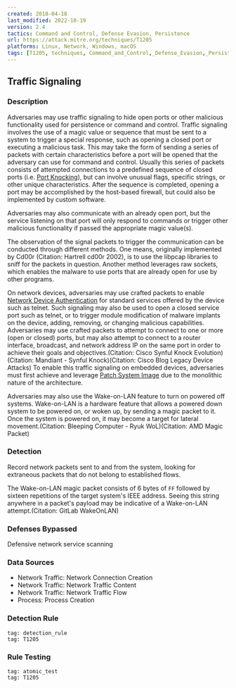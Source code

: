 ```yaml
---
created: 2018-04-18
last_modified: 2022-10-19
version: 2.4
tactics: Command and Control, Defense Evasion, Persistence
url: https://attack.mitre.org/techniques/T1205
platforms: Linux, Network, Windows, macOS
tags: [T1205, techniques, Command_and_Control,_Defense_Evasion,_Persistence]
---
```


## Traffic Signaling

### Description

Adversaries may use traffic signaling to hide open ports or other malicious functionality used for persistence or command and control. Traffic signaling involves the use of a magic value or sequence that must be sent to a system to trigger a special response, such as opening a closed port or executing a malicious task. This may take the form of sending a series of packets with certain characteristics before a port will be opened that the adversary can use for command and control. Usually this series of packets consists of attempted connections to a predefined sequence of closed ports (i.e. [Port Knocking](https://attack.mitre.org/techniques/T1205/001)), but can involve unusual flags, specific strings, or other unique characteristics. After the sequence is completed, opening a port may be accomplished by the host-based firewall, but could also be implemented by custom software.

Adversaries may also communicate with an already open port, but the service listening on that port will only respond to commands or trigger other malicious functionality if passed the appropriate magic value(s).

The observation of the signal packets to trigger the communication can be conducted through different methods. One means, originally implemented by Cd00r (Citation: Hartrell cd00r 2002), is to use the libpcap libraries to sniff for the packets in question. Another method leverages raw sockets, which enables the malware to use ports that are already open for use by other programs.

On network devices, adversaries may use crafted packets to enable [Network Device Authentication](https://attack.mitre.org/techniques/T1556/004) for standard services offered by the device such as telnet.  Such signaling may also be used to open a closed service port such as telnet, or to trigger module modification of malware implants on the device, adding, removing, or changing malicious capabilities.  Adversaries may use crafted packets to attempt to connect to one or more (open or closed) ports, but may also attempt to connect to a router interface, broadcast, and network address IP on the same port in order to achieve their goals and objectives.(Citation: Cisco Synful Knock Evolution)(Citation: Mandiant - Synful Knock)(Citation: Cisco Blog Legacy Device Attacks)  To enable this traffic signaling on embedded devices, adversaries must first achieve and leverage [Patch System Image](https://attack.mitre.org/techniques/T1601/001) due to the monolithic nature of the architecture.

Adversaries may also use the Wake-on-LAN feature to turn on powered off systems. Wake-on-LAN is a hardware feature that allows a powered down system to be powered on, or woken up, by sending a magic packet to it. Once the system is powered on, it may become a target for lateral movement.(Citation: Bleeping Computer - Ryuk WoL)(Citation: AMD Magic Packet)

### Detection

Record network packets sent to and from the system, looking for extraneous packets that do not belong to established flows.

The Wake-on-LAN magic packet consists of 6 bytes of <code>FF</code> followed by sixteen repetitions of the target system's IEEE address. Seeing this string anywhere in a packet's payload may be indicative of a Wake-on-LAN attempt.(Citation: GitLab WakeOnLAN)

### Defenses Bypassed

Defensive network service scanning

### Data Sources

  - Network Traffic: Network Connection Creation
  -  Network Traffic: Network Traffic Content
  -  Network Traffic: Network Traffic Flow
  -  Process: Process Creation
### Detection Rule

```query
tag: detection_rule
tag: T1205
```

### Rule Testing

```query
tag: atomic_test
tag: T1205
```
